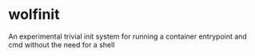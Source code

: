 # wolfinit
An experimental trivial init system for running a container entrypoint and cmd without the need for a shell
